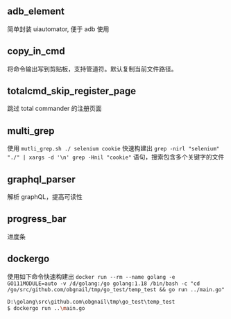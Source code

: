 ## adb_element

简单封装 uiautomator, 便于 adb 使用



## copy_in_cmd

将命令输出写到剪贴板，支持管道符。默认复制当前文件路径。



## totalcmd_skip_register_page

跳过 total commander 的注册页面



## multi_grep

使用 `mutli_grep.sh ./ selenium cookie` 快速构建出 `grep -nirl "selenium" "./" | xargs -d '\n' grep -Hnil "cookie"` 语句，搜索包含多个关键字的文件



## graphql_parser

解析 graphQL，提高可读性



## progress_bar

进度条


## dockergo

使用如下命令快速构建出 `docker run --rm --name golang -e GO111MODULE=auto -v /d/golang:/go golang:1.18 /bin/bash -c "cd /go/src/github.com/obgnail/tmp/go_test/temp_test && go run ../main.go"`
```bash
D:\golang\src\github.com\obgnail\tmp\go_test\temp_test
$ dockergo run ..\main.go
```
